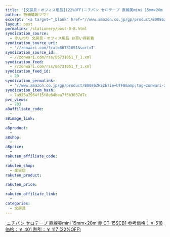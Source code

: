 ```yaml
---
title: '[文房具・オフィス用品](22%OFF)ニチバン セロテープ 直線美mini 15mm×20m 赤 CT-15SCB1 ￥401'
author: 特価情報ツウ！
excerpt: '<a target="_blank" href="//www.amazon.co.jp/gp/product/B0086ZHS2E?ie=UTF8&amp;tag=zonwari-22&amp;linkCode=as2&amp;camp=247&amp;creative=7399&amp;creativeASIN=B0086ZHS2E"><img src="//ecx.images-amazon.com/images/I/412Jkto0NJL._SL100_.jpg"><br>&#12491;&#12481;&#12496;&#12531; &#12475;&#12525;&#12486;&#12540;&#12503; &#30452;&#32218;&#32654;mini 15mm&times;20m &#36196; CT-15SCB1<br>&#21442;&#32771;&#20385;&#26684;&#65306;&#65509; 518<br>&#20385;&#26684;&#65306;&#65509; 401<br>&#21106;&#24341;&#65306;&#65509; 117 (22%OFF)</a>'
layout: post
permalink: /stationery/post-0-8.html
syndication_source:
  - ぞんわり 文房具・オフィス用品 お買い得新着
syndication_source_uri:
  - '//zonwari.com/?cat=86731051&sort=T'
syndication_source_id:
  - //zonwari.com/rss/86731051_T_1.xml
syndication_feed:
  - //zonwari.com/rss/86731051_T_1.xml
syndication_feed_id:
  - 20
syndication_permalink:
  - '//www.amazon.co.jp/gp/product/B0086ZHS2E?ie=UTF8&amp;tag=zonwari-22&amp;linkCode=as2&amp;camp=247&amp;creative=7399&amp;creativeASIN=B0086ZHS2E'
syndication_item_hash:
  - 7a925a7964f15f8e64bea7f5b3037d7c
pvc_views:
  - 703
a8affiliate_code:
  -
a8image_link:
  -
a8product:
  -
a8shop:
  -
a8price:
  -
rakuten_affiliate_code:
  -
rakuten_shop:
  - 楽天店
rakuten_product:
  -
rakuten_price:
  -
rakuten_affiliate_link:
  -
categories:
  - 文房具
---
```

[<img src='//i2.wp.com/ecx.images-amazon.com/images/I/412Jkto0NJL._SL150_.jpg?w=546' title="" alt="" data-recalc-dims="1" />
ニチバン セロテープ 直線美mini 15mm×20m 赤 CT-15SCB1
参考価格：￥ 518
価格：￥ 401
割引：￥ 117 (22%OFF)][1]

 [1]: //www.amazon.co.jp/gp/product/B0086ZHS2E?ie=UTF8&#038;tag=tokkajohotsu-22&#038;linkCode=as2&#038;camp=247&#038;creative=7399&#038;creativeASIN=B0086ZHS2E
